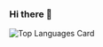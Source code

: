 ### Hi there 👋
![Top Languages Card](https://github-readme-stats.vercel.app/api/top-langs/?username=h16k)
<!-- ![GitHub Stats Card](https://github-readme-stats.vercel.app/api?username=h16k) -->
<!--
**h16k/h16k** is a ✨ _special_ ✨ repository because its `README.md` (this file) appears on your GitHub profile.

Here are some ideas to get you started:

- 🔭 I’m currently working on ...
- 🌱 I’m currently learning ...
- 👯 I’m looking to collaborate on ...
- 🤔 I’m looking for help with ...
- 💬 Ask me about ...
- 📫 How to reach me: ...
- 😄 Pronouns: ...
- ⚡ Fun fact: ...
-->
